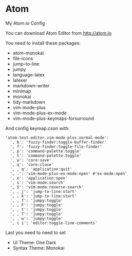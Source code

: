 # Atom

My Atom.io Config

You can download Atom Editor from http://atom.io

You need to install these packages:

+ atom-monokai
+ file-icons
+ jump-to-line
+ jumpy
+ language-latex
+ latexer
+ markdown-writer
+ minimap
+ monokai
+ tidy-markdown
+ vim-mode-plus
+ vim-mode-plus-ex-mode
+ vim-mode-plus-keymaps-forsurround

And config keymap.cson with:
~~~
'atom-text-editor.vim-mode-plus.normal-mode':
  ', b': 'fuzzy-finder:toggle-buffer-finder'
  ', f': 'fuzzy-finder:toggle-file-finder'
  ', p': 'command-palette:toggle'
  ', t': 'command-palette:toggle'
  ', w': 'core:save'
  ', q': 'core:close'
  ', , q': 'application:quit'
  ', .': 'vim-mode-plus-ex-mode:open' #'ex-mode:open'
  ', e': 'application:open'
  ', s': 'vim-mode:search'
  ', S': 'vim-mode:reverse-search'
  ', , j': 'jump-to-line:start'
  ', , k': 'jump-to-line:start'
  ', , f': 'jumpy:toggle'
  ', , F': 'jumpy:toggle'
  ', , t': 'jumpy:toggle'
  ', , T': 'jumpy:toggle'
  ', , w': 'jumpy:toggle'
  ', c i': 'editor:toggle-line-comments'
~~~

Last you need to need to set
+ UI Theme: One Dark
+ Syntax Theme: Monokai

